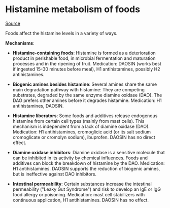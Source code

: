 [//]: # (
source: gpt-3 + jph editing
tags: processes
)

# Histamine metabolism of foods

[Source](https://www.histaminintoleranz.ch/downloads/SIGHI-Leaflet_HistamineEliminationDiet.pdf)

Foods affect the histamine levels in a variety of ways.

**Mechanisms**:

* **Histamine-containing foods**: Histamine is formed as a deterioration product
  in perishable food, in microbial fermentation and maturation processes and in
  the ripening of fruit. Medication: DAOSIN (works best if ingested
  15-30 minutes before meal), H1 antihistamines, possibly H2 antihistamines.

* **Biogenic amines besides histamine**: Several amines share the same main
  degradation pathway with histamine: They are competing substrates, degraded by
  the same enzyme diamine oxidase (DAO). The DAO prefers other amines before it
  degrades histamine. Medication: H1 antihistamines, DAOSIN.

* **Histamine liberators**: Some foods and additives release endogenous
  histamine from certain cell types (mainly from mast cells). This mechanism is
  independent from a lack of diamine oxidase (DAO). Medication: H1
  antihistamines, cromoglicic acid (or its salt sodium cromoglicate or cromolyn
  sodium), ibuprofen. DAOSIN has no direct effect.

* **Diamine oxidase inhibitors**: Diamine oxidase is a sensitive molecule that
  can be inhibited in its activity by chemical influences. Foods and additives
  can block the breakdown of histamine by the DAO. Medication: H1
  antihistamines. DAOSIN supports the reduction of biogenic amines, but is
  ineffective against DAO inhibitors.

* **Intestinal permeability**: Certain substances increase the intestinal
  permeability ("Leaky Gut Syndrome") and risk to develop an IgE or IgG food
  allergy or poisoning. Medication: mast cell stabilizers with continuous
  application, H1 antihistamines. DAOSIN has no effect.
